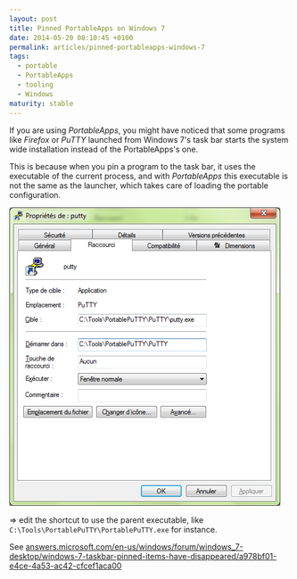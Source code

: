 ```yaml
---
layout: post
title: Pinned PortableApps on Windows 7
date: 2014-05-20 08:10:45 +0100
permalink: articles/pinned-portableapps-windows-7
tags:
  - portable
  - PortableApps
  - tooling
  - Windows
maturity: stable
---
```

If you are using _PortableApps_, you might have noticed that some programs like _Firefox_ or _PuTTY_ launched from Windows 7's task bar starts the system wide installation instead of the PortableApps's one.

This is because when you pin a program to the task bar, it uses the executable of the current process, and with _PortableApps_ this executable is not the same as the launcher, which takes care of loading the portable configuration.

![Putty shortcut](/assets/blog/win7_taskbar_pinned_putty.png)

=> edit the shortcut to use the parent executable, like `C:\Tools\PortablePuTTY\PortablePuTTY.exe` for instance.

See [answers.microsoft.com/en-us/windows/forum/windows_7-desktop/windows-7-taskbar-pinned-items-have-disappeared/a978bf01-e4ce-4a53-ac42-cfcef1aca00](http://answers.microsoft.com/en-us/windows/forum/windows_7-desktop/windows-7-taskbar-pinned-items-have-disappeared/a978bf01-e4ce-4a53-ac42-cfcef1aca00)
